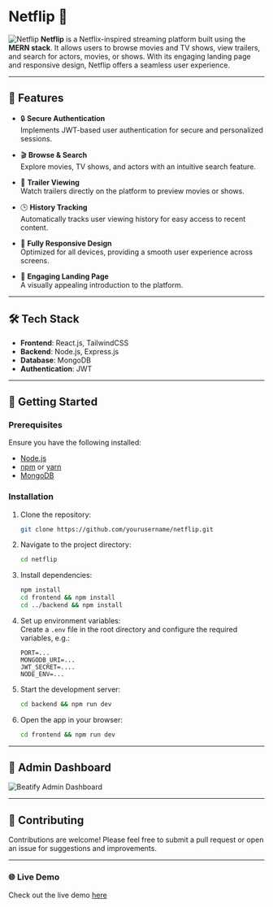 # Netflip 🎥

![Netflip](https://i.ibb.co/zJYzGN3/Screenshot-2024-11-26-140444.png)
**Netflip** is a Netflix-inspired streaming platform built using the **MERN stack**. It allows users to browse movies and TV shows, view trailers, and search for actors, movies, or shows. With its engaging landing page and responsive design, Netflip offers a seamless user experience.

---

## 🌟 Features

- 🔒 **Secure Authentication**  
  Implements JWT-based user authentication for secure and personalized sessions.

- 🎬 **Browse & Search**  
  Explore movies, TV shows, and actors with an intuitive search feature.

- 🎥 **Trailer Viewing**  
  Watch trailers directly on the platform to preview movies or shows.

- 🕒 **History Tracking**  
  Automatically tracks user viewing history for easy access to recent content.

- 📱 **Fully Responsive Design**  
  Optimized for all devices, providing a smooth user experience across screens.

- 🌟 **Engaging Landing Page**  
  A visually appealing introduction to the platform.

---

## 🛠️ Tech Stack

- **Frontend**: React.js, TailwindCSS
- **Backend**: Node.js, Express.js
- **Database**: MongoDB
- **Authentication**: JWT

---

## 🚀 Getting Started

### Prerequisites

Ensure you have the following installed:

- [Node.js](https://nodejs.org/)
- [npm](https://www.npmjs.com/) or [yarn](https://yarnpkg.com/)
- [MongoDB](https://www.mongodb.com/)

### Installation

1. Clone the repository:

   ```bash
   git clone https://github.com/yourusername/netflip.git
   ```

2. Navigate to the project directory:

   ```bash
   cd netflip
   ```

3. Install dependencies:

   ```bash
   npm install
   cd frontend && npm install
   cd ../backend && npm install

   ```

4. Set up environment variables:  
    Create a `.env` file in the root directory and configure the required variables, e.g.:

   ```env
   PORT=...
   MONGODB_URI=...
   JWT_SECRET=....
   NODE_ENV=...
   ```

5. Start the development server:

   ```bash
   cd backend && npm run dev
   ```

6. Open the app in your browser:

   ```bash
   cd frontend && npm run dev
   ```

---

## 📸 Admin Dashboard

![Beatify Admin Dashboard](https://i.ibb.co/cCGXrV6/Screenshot-2024-11-26-140517.png)

---

## 🤝 Contributing

Contributions are welcome! Please feel free to submit a pull request or open an issue for suggestions and improvements.

---

### 🌐 Live Demo

Check out the live demo [here](https://netflix-osg9.onrender.com/)
